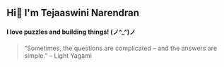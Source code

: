 ## Hi👋 I'm Tejaaswini Narendran
#### I love puzzles and building things! (⁠ノ⁠^⁠_⁠^⁠)⁠ノ


> “Sometimes, the questions are complicated – and the answers are simple.” – Light Yagami

